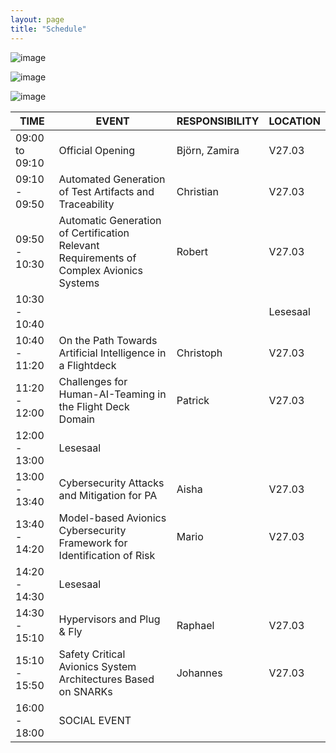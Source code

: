 ```yaml
---
layout: page
title: "Schedule"
---
```

![image](https://github.com/Edwin-Isidory/ils.doctoral.seminar.2024.github.io/assets/148284895/f80fa160-3a6e-457e-8101-c2a2c2f49dc8)
  
  ![image](https://github.com/Edwin-Isidory/ils.doctoral.seminar.2024.github.io/assets/148284895/b8731cd5-69e2-45e9-98df-5bbfeb234a41)


  ![image](https://github.com/Edwin-Isidory/ils.doctoral.seminar.2024.github.io/assets/148284895/19ed92a4-a914-48e9-8ea4-a31382e8159d)




| TIME           | EVENT                                              | RESPONSIBILITY                               | LOCATION |
|----------------|----------------------------------------------------|----------------------------------------------|----------|
| 09:00 to 09:10  | Official Opening                                   | Björn, Zamira                                | V27.03   |
| 09:10 - 09:50  | Automated Generation of Test Artifacts and Traceability                           | Christian     | V27.03   |
| 09:50 - 10:30  | Automatic Generation of Certification Relevant Requirements of Complex Avionics Systems| Robert  | V27.03   |
| 10:30 - 10:40  |                                           |                                                       | Lesesaal |
| 10:40 - 11:20  | On the Path Towards Artificial Intelligence in a Flightdeck | Christoph                           | V27.03   |
| 11:20 - 12:00  | Challenges for Human-AI-Teaming in the Flight Deck Domain | Patrick                               | V27.03   |
| 12:00 - 13:00  | Lesesaal                                           |                                              |          |
| 13:00 - 13:40  | Cybersecurity Attacks and Mitigation for PA       | Aisha                                         | V27.03   |
| 13:40 - 14:20  | Model-based Avionics Cybersecurity Framework for Identification of Risk | Mario                   | V27.03   |
| 14:20 - 14:30  | Lesesaal                                           |                                              |          |
| 14:30 - 15:10  | Hypervisors and Plug & Fly                         | Raphael                                      | V27.03   |
| 15:10 - 15:50  | Safety Critical Avionics System Architectures Based on SNARKs | Johannes                          | V27.03   |
| 16:00 - 18:00  | SOCIAL EVENT                                      |                                               |          |




